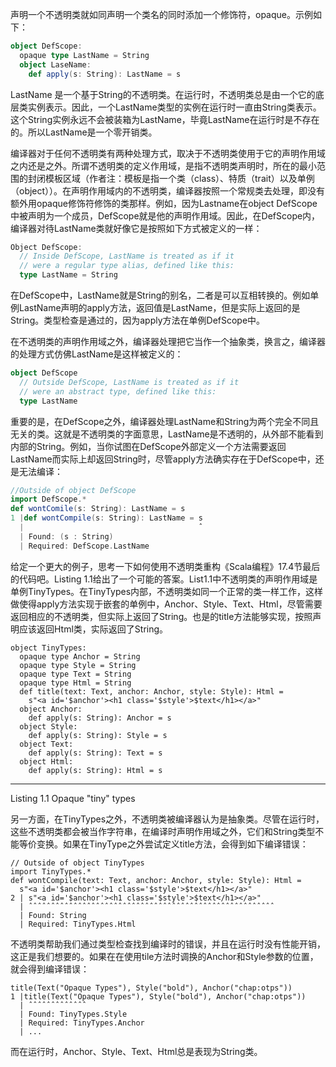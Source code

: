 声明一个不透明类就如同声明一个类名的同时添加一个修饰符，opaque。示例如下：

```scala
object DefScope:
  opaque type LastName = String
  object LaseName:
    def apply(s: String): LastName = s
```

LastName 是一个基于String的不透明类。在运行时，不透明类总是由一个它的底层类实例表示。因此，一个LastName类型的实例在运行时一直由String类表示。这个String实例永远不会被装箱为LastName，毕竟LastName在运行时是不存在的。所以LastName是一个零开销类。

编译器对于任何不透明类有两种处理方式，取决于不透明类使用于它的声明作用域之内还是之外。所谓不透明类的定义作用域，是指不透明类声明时，所在的最小范围的封闭模板区域（作者注：模板是指一个类（class）、特质（trait）以及单例（object））。在声明作用域内的不透明类，编译器按照一个常规类去处理，即没有额外用opaque修饰符修饰的类那样。例如，因为Lastname在object DefScope中被声明为一个成员，DefScope就是他的声明作用域。因此，在DefScope内，编译器对待LastName类就好像它是按照如下方式被定义的一样：

```scala
Object DefScope:
  // Inside DefScope, LastName is treated as if it
  // were a regular type alias, defined like this:
  type LastName = String
```

在DefScope中，LastName就是String的别名，二者是可以互相转换的。例如单例LastName声明的apply方法，返回值是LastName，但是实际上返回的是String。类型检查是通过的，因为apply方法在单例DefScope中。

在不透明类的声明作用域之外，编译器处理把它当作一个抽象类，换言之，编译器的处理方式仿佛LastName是这样被定义的：

```scala
object DefScope
  // Outside DefScope, LastName is treated as if it
  // were an abstract type, defined like this:
  type LastName
```

重要的是，在DefScope之外，编译器处理LastName和String为两个完全不同且无关的类。这就是不透明类的字面意思，LastName是不透明的，从外部不能看到内部的String。例如，当你试图在DefScope外部定义一个方法需要返回LastName而实际上却返回String时，尽管apply方法确实存在于DefScope中，还是无法编译：

```scala
//Outside of object DefScope
import DefScope.*
def wontComile(s: String): LastName = s
1 |def wontCompile(s: String): LastName = s
  |                                       ˆ
  | Found: (s : String)
  | Required: DefScope.LastName
```

给定一个更大的例子，思考一下如何使用不透明类重构《Scala编程》17.4节最后的代码吧。Listing 1.1给出了一个可能的答案。List1.1中不透明类的声明作用域是单例TinyTypes。在TinyTypes内部，不透明类如同一个正常的类一样工作，这样做使得apply方法实现于嵌套的单例中，Anchor、Style、Text、Html，尽管需要返回相应的不透明类，但实际上返回了String。也是的title方法能够实现，按照声明应该返回Html类，实际返回了String。

```
object TinyTypes:
  opaque type Anchor = String
  opaque type Style = String
  opaque type Text = String
  opaque type Html = String
  def title(text: Text, anchor: Anchor, style: Style): Html =
    s"<a id='$anchor'><h1 class='$style'>$text</h1></a>"
  object Anchor:
    def apply(s: String): Anchor = s
  object Style:
    def apply(s: String): Style = s
  object Text:
    def apply(s: String): Text = s
  object Html:
    def apply(s: String): Html = s
```

---

Listing 1.1 Opaque "tiny" types

另一方面，在TinyTypes之外，不透明类被编译器认为是抽象类。尽管在运行时，这些不透明类都会被当作字符串，在编译时声明作用域之外，它们和String类型不能等价变换。如果在TinyType之外尝试定义title方法，会得到如下编译错误：

```
// Outside of object TinyTypes
import TinyTypes.*
def wontCompile(text: Text, anchor: Anchor, style: Style): Html =
  s"<a id='$anchor'><h1 class='$style'>$text</h1></a>"
2 | s"<a id='$anchor'><h1 class='$style'>$text</h1></a>"
  | ˆˆˆˆˆˆˆˆˆˆˆˆˆˆˆˆˆˆˆˆˆˆˆˆˆˆˆˆˆˆˆˆˆˆˆˆˆˆˆˆˆˆˆˆˆˆˆˆˆˆˆˆˆˆˆ
  | Found: String
  | Required: TinyTypes.Html
```

不透明类帮助我们通过类型检查找到编译时的错误，并且在运行时没有性能开销，这正是我们想要的。如果在在使用tile方法时调换的Anchor和Style参数的位置，就会得到编译错误：

```
title(Text("Opaque Types"), Style("bold"), Anchor("chap:otps"))
1 |title(Text("Opaque Types"), Style("bold"), Anchor("chap:otps"))
  | ˆˆˆˆˆˆˆˆˆˆˆˆˆ
  | Found: TinyTypes.Style
  | Required: TinyTypes.Anchor
  | ...
```

而在运行时，Anchor、Style、Text、Html总是表现为String类。
